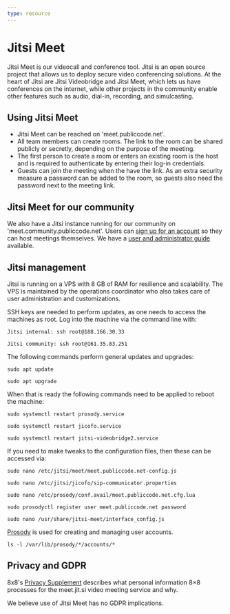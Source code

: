 ```yaml
---
type: resource
---
```


# Jitsi Meet

Jitsi Meet is our videocall and conference tool. Jitsi is an open source project that allows us to deploy secure video conferencing solutions. At the heart of Jitsi are Jitsi Videobridge and Jitsi Meet, which lets us have conferences on the internet, while other projects in the community enable other features such as audio, dial-in, recording, and simulcasting.

## Using Jitsi Meet

* Jitsi Meet can be reached on 'meet.publiccode.net'.
* All team members can create rooms. The link to the room can be shared publicly or secretly, depending on the purpose of the meeting.
* The first person to create a room or enters an existing room is the host and is required to authenticate by entering their log-in credentials.
* Guests can join the meeting when the have the link. As an extra security measure a password can be added to the room, so guests also need the password next to the meeting link.

## Jitsi Meet for our community

We also have a Jitsi instance running for our community on 'meet.community.publiccode.net'. Users can [sign up for an account](https://meet.community.publiccode.net/accountmanager/register/) so they can host meetings themselves. We have a [user and administrator guide](jitsi-guides.md) available.

## Jitsi management

Jitsi is running on a VPS with 8 GB of RAM for resilience and scalability. The VPS is maintained by the operations coordinator who also takes care of user administration and customizations.

SSH keys are needed to perform updates, as one needs to access the machines as root. Log into the machine via the command line with:

`Jitsi internal: ssh root@188.166.30.33`

`Jitsi community: ssh root@161.35.83.251`

The following commands perform general updates and upgrades:

`sudo apt update`

`sudo apt upgrade`

When that is ready the following commands need to be applied to reboot the machine:

`sudo systemctl restart prosody.service`

`sudo systemctl restart jicofo.service`

`sudo systemctl restart jitsi-videobridge2.service`

If you need to make tweaks to the configuration files, then these can be accessed via:

`sudo nano /etc/jitsi/meet/meet.publiccode.net-config.js`

`sudo nano /etc/jitsi/jicofo/sip-communicator.properties`

`sudo nano /etc/prosody/conf.avail/meet.publiccode.net.cfg.lua`

`sudo prosodyctl register user meet.publiccode.net password`

`sudo nano /usr/share/jitsi-meet/interface_config.js`

[Prosody](https://prosody.im/) is used for creating and managing user accounts.

`ls -l /var/lib/prosody/*/accounts/*`

## Privacy and GDPR

8x8's [Privacy Supplement](https://jitsi.org/meet-jit-si-privacy/) describes what personal information 8×8 processes for the meet.jit.si video meeting service and why.

We believe use of Jitsi Meet has no GDPR implications.
